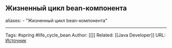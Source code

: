 ## Жизненный цикл bean-компонента

aliases: 
	- "Жизненный цикл bean-компонента"


---
Tags: #spring #life_cycle_bean
Author: [[]]
Related: [[Java Developer]]
URL: [Источник](https://refactoring.guru/ru/design-patterns/java)
